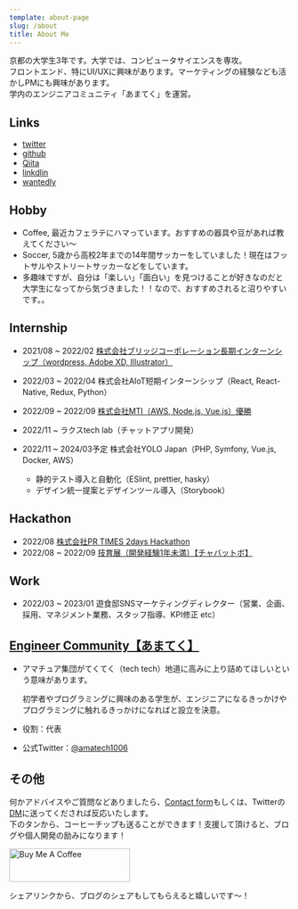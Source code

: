 ```yaml
---
template: about-page
slug: /about
title: About Me
---
```

京都の大学生3年です。大学では、コンピュータサイエンスを専攻。<br/>
フロントエンド、特にUI/UXに興味があります。マーケティングの経験なども活かしPMにも興味があります。<br/>
学内のエンジニアコミュニティ「あまてく」を運営。

## Links

* [twitter](https://twitter.com/kitsune_yk)
* [github](https://github.com/yk-mt12)
* [Qiita](https://qiita.com/kitsune_yk)
* [linkdlin](https://www.linkedin.com/in/kitsune-yk/)
* [wantedly](https://www.wantedly.com/id/kitsune_yk)

## Hobby

* Coffee, 最近カフェラテにハマっています。おすすめの器具や豆があれば教えてください〜
* Soccer, 5歳から高校2年までの14年間サッカーをしていました！現在はフットサルやストリートサッカーなどをしています。
* 多趣味ですが、自分は「楽しい」「面白い」を見つけることが好きなのだと大学生になってから気づきました！！なので、おすすめされると沼りやすいです。。

## Internship

* 2021/08 ~ 2022/02 [株式会社ブリッジコーポレーション長期インターンシップ（wordpress, Adobe XD, Illustrator）](https://www.kitsune-blog.tokyo/Bridge-Internship)
* 2022/03 ~ 2022/04 株式会社AIoT短期インターンシップ（React, React-Native, Redux, Python）
* 2022/09 ~ 2022/09 [株式会社MTI（AWS, Node.js, Vue.js）優勝](https://www.kitsune-blog.tokyo/mti-summer-internship)
* 2022/11 ~ ラクスtech lab（チャットアプリ開発）
* 2022/11 ~ 2024/03予定 株式会社YOLO Japan（PHP, Symfony, Vue.js, Docker, AWS）

  * 静的テスト導入と自動化（ESlint, prettier, hasky）
  * デザイン統一提案とデザインツール導入（Storybook）

## Hackathon

* 2022/08 [株式会社PR TIMES 2days Hackathon](https://www.kitsune-blog.tokyo/prtimes-hackathon)
* 2022/08 ~ 2022/09 [技育展（開発経験1年未満）【チャバットボ】](https://talent.supporterz.jp/geekten/2022/exhibition.html#theme10)

## Work

* 2022/03 ~ 2023/01 遊食邸SNSマーケティングディレクター（営業、企画、採用、マネジメント業務、スタッフ指導、KPI修正 etc）

## [Engineer Community【あまてく】](https://www.notion.so/9728f0790eb44f4794b8fe531fbde9c7)

* アマチュア集団がてくてく（tech tech）地道に高みに上り詰めてほしいという意味があります。

    初学者やプログラミングに興味のある学生が、エンジニアになるきっかけやプログラミングに触れるきっかけになればと設立を決意。
    
* 役割：代表
* 公式Twitter：[@amatech1006](https://twitter.com/amatech1006)

## その他

何かアドバイスやご質問などありましたら、[Contact form](https://www.kitsune-blog.tokyo/contact)もしくは、Twitterの[DM](https://twitter.com/kitsune_yk)に送ってくだされば反応いたします。<br/>
下のタンから、コーヒーチップも送ることができます！支援して頂けると、ブログや個人開発の励みになります！

<a href="https://www.buymeacoffee.com/kitsuneyk" target="_blank"><img src="https://cdn.buymeacoffee.com/buttons/v2/default-yellow.png" alt="Buy Me A Coffee" style="height: 60px !important;width: 217px !important;" ></a>

シェアリンクから、ブログのシェアもしてもらえると嬉しいです〜！